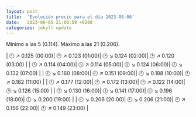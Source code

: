 ```yaml
---
layout: post
title:  'Evolución precio para el día 2023-06-06'
date:   2023-06-05 21:00:59 +0200
categories: jekyll update
---
```

Mínimo a las 5 (0.114). Máximo a las 21 (0.206). 

| 🕛 ↗ 0.125 (00:00)| 🕐 ↗ 0.123 (01:00)| 🕑 ↘ 0.124 (02:00)| 🕒 ↗ 0.120 (03:00) | 
| 🕓 ↗ 0.114 (04:00)| 🕔 ↗ 0.114 (05:00)| 🕕 ↘ 0.124 (06:00)| 🕖 ↘ 0.132 (07:00) | 
| 🕗 ↘ 0.160 (08:00)| 🕘 ↗ 0.151 (09:00)| 🕙 ↘ 0.188 (10:00)| 🕚 ↗ 0.182 (11:00) | 
| 🕛 ↗ 0.177 (12:00)| 🕐 ↗ 0.172 (13:00)| 🕑 ↗ 0.122 (14:00)| 🕒 ↘ 0.126 (15:00) | 
| 🕓 ↘ 0.130 (16:00)| 🕔 ↘ 0.141 (17:00)| 🕕 ↘ 0.196 (18:00)| 🕖 ↘ 0.200 (19:00) | 
| 🕗 ↘ 0.206 (20:00)| 🕘 ↘ 0.206 (21:00)| 🕙 ↗ 0.156 (22:00)| 🕚 ↗ 0.149 (23:00) | 
 


